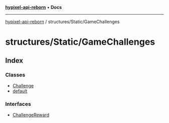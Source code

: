 [**hypixel-api-reborn**](../../../README.md) • **Docs**

***

[hypixel-api-reborn](../../../modules.md) / structures/Static/GameChallenges

# structures/Static/GameChallenges

## Index

### Classes

- [Challenge](classes/Challenge.md)
- [default](classes/default.md)

### Interfaces

- [ChallengeReward](interfaces/ChallengeReward.md)
